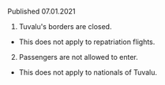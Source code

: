 Published 07.01.2021
1. Tuvalu's borders are closed.
- This does not apply to repatriation flights.
2. Passengers are not allowed to enter. 
- This does not apply to nationals of Tuvalu.

